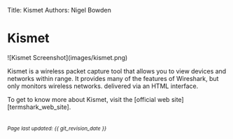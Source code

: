 Title: Kismet
Authors: Nigel Bowden

# Kismet
<div style="float: center;">
![Kismet Screenshot](images/kismet.png)
</div>

Kismet is a wireless packet capture tool that allows you to view devices and networks within range. It provides many of the features of Wireshark, but only monitors wireless networks. delivered via an HTML interface.

To get to know more about Kismet, visit the [official web site][termshark_web_site].

<!-- Link list -->
[kismet_web_site]: https://www.kismetwireless.net/

<small><br><i>Page last updated: {{ git_revision_date }} </i></small>
